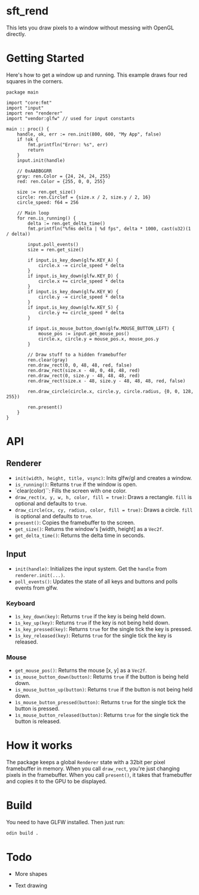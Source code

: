 # sft_rend
This lets you draw pixels to a window without messing with OpenGL directly.

# Getting Started
Here's how to get a window up and running. This example draws four red squares in the corners.
```odin
package main

import "core:fmt"
import "input"
import ren "renderer"
import "vendor:glfw" // used for input constants

main :: proc() {
	handle, ok, err := ren.init(800, 600, "My App", false)
	if !ok {
		fmt.printfln("Error: %s", err)
		return
	}
	input.init(handle)

	// 0xAABBGGRR
	gray: ren.Color = {24, 24, 24, 255}
	red: ren.Color = {255, 0, 0, 255}

	size := ren.get_size()
	circle: ren.Circlef = {size.x / 2, size.y / 2, 16}
	circle_speed: f64 = 256

	// Main loop
	for ren.is_running() {
		delta := ren.get_delta_time()
		fmt.printfln("%fms delta | %d fps", delta * 1000, cast(u32)(1 / delta))

		input.poll_events()
		size = ren.get_size()

		if input.is_key_down(glfw.KEY_A) {
			circle.x -= circle_speed * delta
		}
		if input.is_key_down(glfw.KEY_D) {
			circle.x += circle_speed * delta
		}
		if input.is_key_down(glfw.KEY_W) {
			circle.y -= circle_speed * delta
		}
		if input.is_key_down(glfw.KEY_S) {
			circle.y += circle_speed * delta
		}

		if input.is_mouse_button_down(glfw.MOUSE_BUTTON_LEFT) {
			mouse_pos := input.get_mouse_pos()
			circle.x, circle.y = mouse_pos.x, mouse_pos.y
		}

		// Draw stuff to a hidden framebuffer
		ren.clear(gray)
		ren.draw_rect(0, 0, 48, 48, red, false)
		ren.draw_rect(size.x - 48, 0, 48, 48, red)
		ren.draw_rect(0, size.y - 48, 48, 48, red)
		ren.draw_rect(size.x - 48, size.y - 48, 48, 48, red, false)

		ren.draw_circle(circle.x, circle.y, circle.radius, {0, 0, 128, 255})

		ren.present()
	}
}
```

# API

## Renderer
- `init(width, height, title, vsync)`: Inits glfw/gl and creates a window.
- `is_running()`: Returns `true` if the window is open.
- `clear(color)``: Fills the screen with one color.
- `draw_rect(x, y, w, h, color, fill = true)`: Draws a rectangle. `fill` is optional and defaults to `true`.
- `draw_circle(cx, cy, radius, color, fill = true)`: Draws a circle. `fill` is optional and defaults to `true`.
- `present()`: Copies the framebuffer to the screen.
- `get_size()`: Returns the window's [width, height] as a `Vec2f`.
- `get_delta_time()`: Returns the delta time in seconds.

## Input
- `init(handle)`: Initializes the input system. Get the `handle` from `renderer.init(...)`.
- `poll_events()`: Updates the state of all keys and buttons and polls events from glfw.
### Keyboard
- `ìs_key_down(key)`: Returns `true` if the key is being held down.
- `ìs_key_up(key)`: Returns `true` if the key is not being held down.
- `ìs_key_pressed(key)`: Returns `true` for the single tick the key is pressed.
- `ìs_key_released(key)`: Returns `true` for the single tick the key is released.
### Mouse
- `get_mouse_pos()`: Returns the mouse [x, y] as a `Vec2f`.
- `is_mouse_button_down(button)`: Returns `true` if the button is being held down.
- `is_mouse_button_up(button)`: Returns `true` if the button is not being held down.
- `ìs_mouse_button_pressed(button)`: Returns `true` for the single tick the button is pressed.
- `ìs_mouse_button_released(button)`: Returns `true` for the single tick the button is released.

# How it works
The package keeps a global `Renderer` state with a 32bit per pixel framebuffer in memory. When you call `draw_rect`, you're just changing pixels in the framebuffer.
When you call `present()`, it takes that framebuffer and copies it to the GPU to be displayed.

# Build
You need to have GLFW installed. Then just run:
```bash
odin build .
```

# Todo
- More shapes
<!-- - Alpha blending -->
- Text drawing
